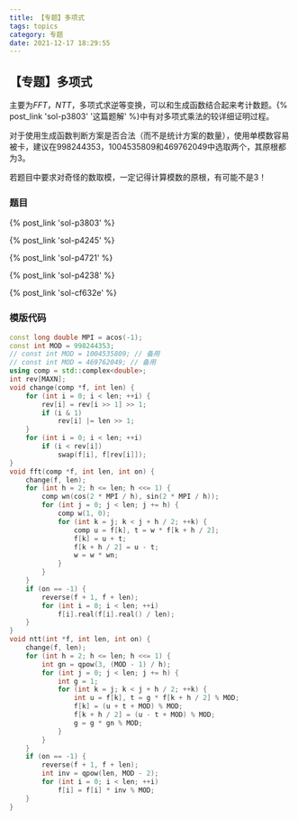 ```yaml
---
title: 【专题】多项式
tags: topics
category: 专题
date: 2021-12-17 18:29:55
---
```


## 【专题】多项式

主要为$FFT$，$NTT$，多项式求逆等变换，可以和生成函数结合起来考计数题。{% post_link 'sol-p3803' '这篇题解' %}中有对多项式乘法的较详细证明过程。

对于使用生成函数判断方案是否合法（而不是统计方案的数量），使用单模数容易被卡，建议在$998244353$，$1004535809$和$469762049$中选取两个，其原根都为$3$。

若题目中要求对奇怪的数取模，一定记得计算模数的原根，有可能不是$3$！

### 题目

{% post_link 'sol-p3803' %} </br>

{% post_link 'sol-p4245' %} </br>

{% post_link 'sol-p4721' %} </br>

{% post_link 'sol-p4238' %} </br>

{% post_link 'sol-cf632e' %}

### 模版代码
```cpp
const long double MPI = acos(-1);
const int MOD = 998244353;
// const int MOD = 1004535809; // 备用
// const int MOD = 469762049; // 备用
using comp = std::complex<double>;
int rev[MAXN];
void change(comp *f, int len) {
    for (int i = 0; i < len; ++i) {
        rev[i] = rev[i >> 1] >> 1;
        if (i & 1)
            rev[i] |= len >> 1;
    }
    for (int i = 0; i < len; ++i)
        if (i < rev[i])
            swap(f[i], f[rev[i]]);
}
void fft(comp *f, int len, int on) {
    change(f, len);
    for (int h = 2; h <= len; h <<= 1) {
        comp wn(cos(2 * MPI / h), sin(2 * MPI / h));
        for (int j = 0; j < len; j += h) {
            comp w(1, 0);
            for (int k = j; k < j + h / 2; ++k) {
                comp u = f[k], t = w * f[k + h / 2];
                f[k] = u + t;
                f[k + h / 2] = u - t;
                w = w * wn;
            }
        }
    }
    if (on == -1) {
        reverse(f + 1, f + len);
        for (int i = 0; i < len; ++i)
            f[i].real(f[i].real() / len);
    }
}
void ntt(int *f, int len, int on) {
    change(f, len);
    for (int h = 2; h <= len; h <<= 1) {
        int gn = qpow(3, (MOD - 1) / h);
        for (int j = 0; j < len; j += h) {
            int g = 1;
            for (int k = j; k < j + h / 2; ++k) {
                int u = f[k], t = g * f[k + h / 2] % MOD;
                f[k] = (u + t + MOD) % MOD;
                f[k + h / 2] = (u - t + MOD) % MOD;
                g = g * gn % MOD;
            }
        }
    }
    if (on == -1) {
        reverse(f + 1, f + len);
        int inv = qpow(len, MOD - 2);
        for (int i = 0; i < len; ++i)
            f[i] = f[i] * inv % MOD;
    }
}
```

